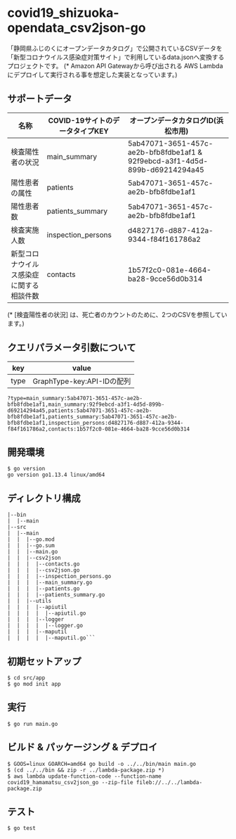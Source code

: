 # covid19_shizuoka-opendata_csv2json-go

「静岡県ふじのくにオープンデータカタログ」で公開されているCSVデータを  
「新型コロナウイルス感染症対策サイト」で利用しているdata.jsonへ変換するプロジェクトです。
(* Amazon API Gatewayから呼び出される AWS Lambda にデプロイして実行される事を想定した実装となっています。)


## サポートデータ

| 名称 | COVID-19サイトのデータタイプKEY | オープンデータカタログID(浜松市用) |
| --- | --- | --- |
| 検査陽性者の状況 | main_summary | 5ab47071-3651-457c-ae2b-bfb8fdbe1af1 & 92f9ebcd-a3f1-4d5d-899b-d69214294a45 |
| 陽性患者の属性 | patients | 5ab47071-3651-457c-ae2b-bfb8fdbe1af1 |
| 陽性患者数 | patients_summary | 5ab47071-3651-457c-ae2b-bfb8fdbe1af1 |
| 検査実施人数 | inspection_persons| d4827176-d887-412a-9344-f84f161786a2 |
| 新型コロナウイルス感染症に関する相談件数| contacts | 1b57f2c0-081e-4664-ba28-9cce56d0b314 |

(* [検査陽性者の状況] は、死亡者のカウントのために、2つのCSVを参照しています。)


## クエリパラメータ引数について

| key | value |
| --- | --- |
| type | GraphType-key:API-IDの配列 |

```
?type=main_summary:5ab47071-3651-457c-ae2b-bfb8fdbe1af1,main_summary:92f9ebcd-a3f1-4d5d-899b-d69214294a45,patients:5ab47071-3651-457c-ae2b-bfb8fdbe1af1,patients_summary:5ab47071-3651-457c-ae2b-bfb8fdbe1af1,inspection_persons:d4827176-d887-412a-9344-f84f161786a2,contacts:1b57f2c0-081e-4664-ba28-9cce56d0b314
```


## 開発環境

```
$ go version
go version go1.13.4 linux/amd64
```

## ディレクトリ構成

```
|--bin
|  |--main
|--src
|  |--main
|  |  |--go.mod
|  |  |--go.sum
|  |  |--main.go
|  |  |--csv2json
|  |  |  |--contacts.go
|  |  |  |--csv2json.go
|  |  |  |--inspection_persons.go
|  |  |  |--main_summary.go
|  |  |  |--patients.go
|  |  |  |--patients_summary.go
|  |  |--utils
|  |  |  |--apiutil
|  |  |  |  |--apiutil.go
|  |  |  |--logger
|  |  |  |  |--logger.go
|  |  |  |--maputil
|  |  |  |  |--maputil.go```
```

## 初期セットアップ

```
$ cd src/app
$ go mod init app
```

## 実行

```
$ go run main.go
```


## ビルド & パッケージング & デプロイ

```
$ GOOS=linux GOARCH=amd64 go build -o ../../bin/main main.go
$ (cd ../../bin && zip -r ../lambda-package.zip *)
$ aws lambda update-function-code --function-name covid19_hamamatsu_csv2json_go --zip-file fileb://../../lambda-package.zip
```

## テスト

```
$ go test
```


